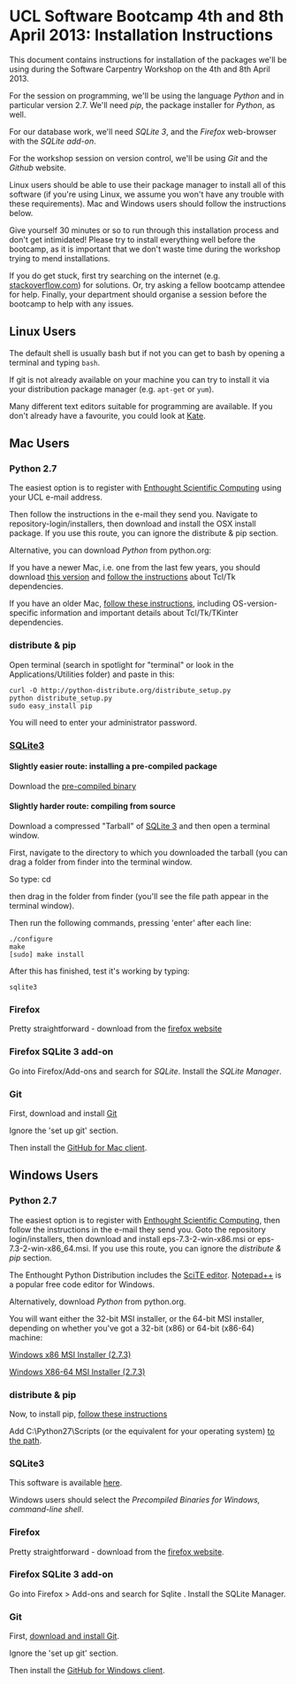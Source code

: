 # UCL Software Bootcamp 4th and 8th April 2013: Installation Instructions #

This document contains instructions for installation of the packages
we'll be using during the Software Carpentry Workshop on the 4th and 8th April 2013.

For the session on programming,
we'll be using the language *Python* and in particular version 2.7.
We'll need *pip*, the package installer for *Python*, as well.

For our database work, we'll need *SQLite 3*,
and the *Firefox* web-browser with the *SQLite add-on*.

For the workshop session on version control, 
we'll be using *Git* and the *Github* website.

Linux users should be able to use their package manager to install all of this software
(if you're using Linux, we assume you won't have any trouble with these requirements).
Mac and Windows users should follow the instructions below.

Give yourself 30 minutes or so to run through this installation process and don't get intimidated!
Please try to install everything well before the bootcamp,
as it is important that we don't waste time during the workshop trying to mend installations.

If you do get stuck, first try searching on the internet (e.g. [stackoverflow.com](http://stackoverflow.com)) for solutions.
Or, try asking a fellow bootcamp attendee for help.
Finally, your department should organise a session before the bootcamp to help with any issues.

## Linux Users ##

The default shell is usually bash but if not you can get to bash by opening a terminal and typing <code>bash</code>.

If git is not already available on your machine you can try to install it via your distribution package manager (e.g. <code>apt-get</code> or <code>yum</code>).

Many different text editors suitable for programming are available.
If you don't already have a favourite,
you could look at [Kate](http://kate-editor.org/).

## Mac Users ##

### Python 2.7 ###

The easiest option is to register with [Enthought Scientific Computing](https://www2.enthought.com/licenses/academic)
using your UCL e-mail address.

Then follow the instructions in the e-mail they send you.
Navigate to repository-login/installers, then download and install the OSX install package.
If you use this route, you can ignore the distribute \& pip section.

Alternative, you can download *Python* from python.org:

If you have a newer Mac, i.e. one from the last few years, 
you should download 
[this version](http://www.python.org/ftp/python/2.7.3/python-2.7.3-macosx10.6.dmg) 
and [follow the instructions](http://www.python.org/download/mac/tcltk/) about Tcl/Tk dependencies.

If you have an older Mac, [follow these instructions](http://www.python.org/getit/releases/2.7.3/ "Python download"),
including OS-version-specific information and important details about Tcl/Tk/TKinter dependencies.

### distribute \& pip ###

Open terminal (search in spotlight for "terminal" or look in the Applications/Utilities folder) and paste in this:
	
	curl -O http://python-distribute.org/distribute_setup.py
	python distribute_setup.py
	sudo easy_install pip

You will need to enter your administrator password.

### [SQLite3](http://www.sqlite.org/download.html) ###

#### Slightly easier route: installing a pre-compiled package ####


Download the [pre-compiled binary](http://www.sqlite.org/sqlite-shell-osx-x86-3071502.zip)

#### Slightly harder route: compiling from source ####


Download a compressed "Tarball" of [SQLite 3](http://www.sqlite.org/sqlite-autoconf-3071502.tar.gz) and then open a terminal window.

First, navigate to the directory to which you downloaded the tarball (you can drag a folder from finder into the terminal window.

So type:
	cd <space>

then drag in the folder from finder (you'll see the file path appear in the terminal window).

Then run the following commands, pressing 'enter' after each line:

	./configure
	make
	[sudo] make install

After this has finished, test it's working by typing:

	sqlite3

### Firefox ###

Pretty straightforward - download from the [firefox website](http://firefox.com/)

### Firefox SQLite 3 add-on ###

Go into Firefox/Add-ons and search for *SQLite*. Install the *SQLite Manager*.

### Git ###

First, download and install [Git](https://help.github.com/articles/set-up-git)

Ignore the 'set up git' section.

Then install the [GitHub for Mac client](http://mac.github.com).

## Windows Users ##

### Python 2.7 ###

The easiest option is to register with [Enthought Scientific Computing](https://www2.enthought.com/licenses/academic),
then follow the instructions in the e-mail they send you.
Goto the repository login/installers, then download and install eps-7.3-2-win-x86.msi or eps-7.3-2-win-x86_64.msi.
If you use this route, you can ignore the *distribute \& pip* section.

The Enthought Python Distribution includes the [SciTE editor](http://www.scintilla.org/SciTE.html). [Notepad++](http://notepad-plus-plus.org/) is a popular free code editor for Windows.

Alternatively, download *Python* from python.org.

You will want either the 32-bit MSI installer,
or the 64-bit MSI installer,
depending on whether you've got a 32-bit (x86) or 64-bit (x86-64) machine:

[Windows x86 MSI Installer (2.7.3)](http://www.python.org/ftp/python/2.7.3/python-2.7.3.msi)

[Windows X86-64 MSI Installer (2.7.3)](http://www.python.org/ftp/python/2.7.3/python-2.7.3.amd64.msi)

### distribute \& pip ###

Now, to install pip, [follow these instructions](http://www.pip-installer.org/en/latest/installing.html#using-get-pip)

Add C:\\Python27\\Scripts
(or the equivalent for your operating system) [to the path](http://stackoverflow.com/questions/3701646/how-to-add-to-the-pythonpath-in-windows-7).

### SQLite3 ###

This software is available [here](http://www.sqlite.org/download.html).

Windows users should select the *Precompiled Binaries for Windows, command-line shell*.

### Firefox ###

Pretty straightforward - download from the [firefox website](http://firefox.com/).

### Firefox SQLite 3 add-on ###

Go into Firefox > Add-ons and search for Sqlite . Install the SQLite Manager.

### Git ###

First, [download and install Git](https://help.github.com/articles/set-up-git).

Ignore the 'set up git' section.

Then install the [GitHub for Windows client](http://windows.github.com/).

